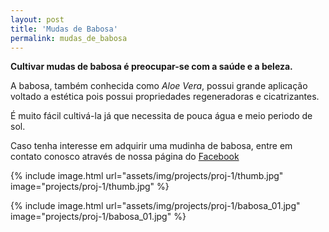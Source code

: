 ```yaml
---
layout: post
title: 'Mudas de Babosa'
permalink: mudas_de_babosa
---
```

**Cultivar mudas de babosa é preocupar-se com a saúde e a beleza.**

A babosa, também conhecida como _Aloe Vera_, possui grande aplicação voltado a estética pois possui propriedades regeneradoras e cicatrizantes.

É muito fácil cultivá-la já que necessita de pouca água e meio periodo de sol.

Caso tenha interesse em adquirir uma mudinha de babosa, entre em contato conosco através de nossa página do [Facebook](#)

{% include image.html url="assets/img/projects/proj-1/thumb.jpg" image="projects/proj-1/thumb.jpg" %}
<!--{% include image.html url="#" image="projects/proj-1/babosa_no_coco01.jpg" %}-->
<!--{% include image.html url="#" image="projects/proj-1/babosa_no_coco02.jpg" %}-->
{% include image.html url="assets/img/projects/proj-1/babosa_01.jpg" image="projects/proj-1/babosa_01.jpg" %}
<!--{% include image.html url="#" image="projects/proj-1/babosa_02.jpg" %}-->
